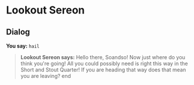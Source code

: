 # Lookout Sereon


## Dialog

**You say:** `hail`



>**Lookout Sereon says:** Hello there, Soandso! Now just where do you think you're going! All you could possibly need is right this way in the Short and Stout Quarter! If you are heading that way does that mean you are leaving?
end
